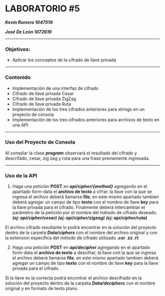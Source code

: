 # LABORATORIO #5

***Kevin Romero      1047519***

***José De León      1072619***

---

### **Objetivos:**

- Aplicar los conceptos de la cifrado de llave privada

---

### Contenido

- Implementación de una interfaz de cifrado
- Cifrado de llave privada Cesar
- Cifrado de llave privada ZigZag
- Cifrado de llave privada Ruta
- Implementación de los tres cifrados anteriores para strings en un proyecto de consola
- Implementación de los tres cifrados anteriores para archivos de texto en una API

---

### Uso del Proyecto de Consola
Al compilar la clase ***program*** observará el resultado del cifrado y descrifado, cesar, zig zag y ruta para una frase previamente ingresada.

---

### Uso de la API

1. Haga una petición **POST** en ***api/cipher/{method}*** agregando en el apartado form-data el **archivo de texto** a cifrar, la llave con la que se ingresa el archivo deberá llamarse **file**, en este mismo apartado tambien deberá agregar un campo de tipo **texto** con el nombre de llave **key** para la llave privada para el cifrado. Finalmente deberá  intercambiar  el parámetro de la petición por el nombre del método de cifrado deseado.
***(ej: api/cipher/cesar)***
***(ej: api/cipher/zigzag)***
***(ej: api/cipher/ruta)***

El archivo cifrado resultante lo podrá encontrar en la solución del proyecto dentro de la carpeta ***Data/ciphers*** con el nombre del archivo original y con la extension específica del método de cifrado utilizado **.csr .zz .rt**

2. Haga una petición **POST** en ***api/decipher*** agregando en el apartado form-data el **archivo de texto** a descifrar, la llave con la que se ingresa el archivo deberá llamarse **file**, en este mismo apartado tambien deberá agregar un campo de tipo **texto** con el nombre de llave **key** para la llave privada para el cifrado.

Si la llave es la correcta podrá encontrar el archivo descifrado en la solución del proyecto dentro de la carpeta ***Data/deciphers*** con el nombre original y en formato de texto plano.


